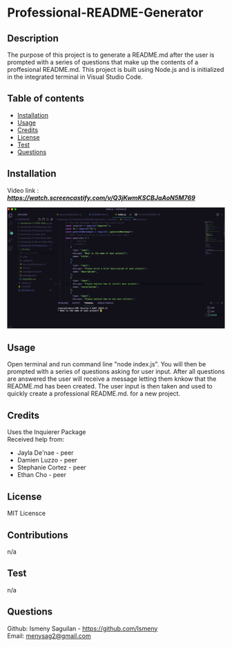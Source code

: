 # Professional-README-Generator


## Description
The purpose of this project is to generate a README.md after the user is prompted with a series of questions that make up the contents of a proffesional README.md. This project is built using Node.js and is initialized in the integrated terminal in Visual Studio Code. 


## Table of contents
  - [Installation](#installation)
  - [Usage](#usage)
  - [Credits](#credits)
  - [License](#license)
  - [Test](#test)
  - [Questions](#questions)
  

## Installation
Video link  : ***https://watch.screencastify.com/v/Q3jKwmKSCBJaAoN5M769***

![Screenshot](screenshot.png)


## Usage
Open terminal and run command line "node index.js". You will then be prompted with a series of questions asking for user input. After all questions are answered the user will receive a message letting them knkow that the README.md has been created. The user input is then taken and used to quickly create a professional README.md. for a new project. 



## Credits
Uses the Inquierer Package <br>
Received help from: 
* Jayla De'nae - peer
* Damien Luzzo - peer 
* Stephanie Cortez - peer
* Ethan Cho - peer



## License
MIT Licensce

## Contributions
n/a
## Test
n/a
## Questions
Github: Ismeny Saguilan - https://github.com/Ismeny <br>
Email: menysag2@gmail.com